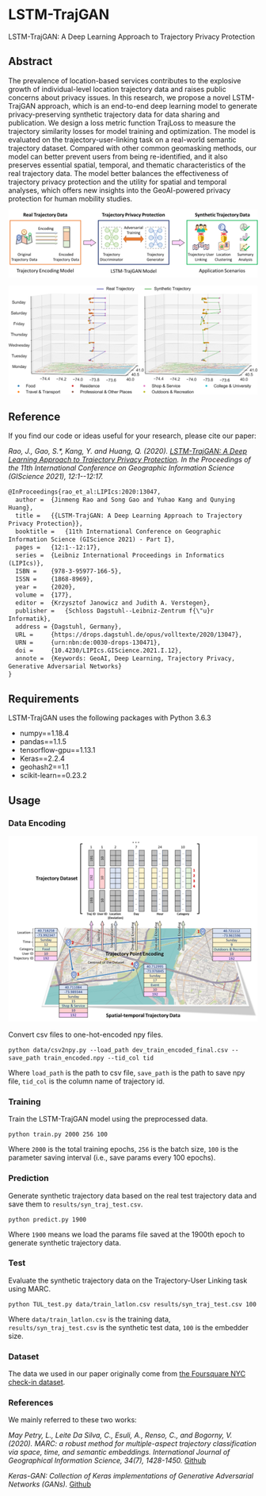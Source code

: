 # LSTM-TrajGAN

LSTM-TrajGAN: A Deep Learning Approach to Trajectory Privacy Protection

## Abstract
The prevalence of location-based services contributes to the explosive growth of individual-level location trajectory data and raises public concerns about privacy issues. In this research, we propose a novel LSTM-TrajGAN approach, which is an end-to-end deep learning model to generate privacy-preserving synthetic trajectory data for data sharing and publication. We design a loss metric function TrajLoss to measure the trajectory similarity losses for model training and optimization. The model is evaluated on the trajectory-user-linking task on a real-world semantic trajectory dataset. Compared with other common geomasking methods, our model can better prevent users from being re-identified, and it also preserves essential spatial, temporal, and thematic characteristics of the real trajectory data. The model better balances the effectiveness of trajectory privacy protection and the utility for spatial and temporal analyses, which offers new insights into the GeoAI-powered privacy protection for human mobility studies.

<p align="center">
    <img src="results/workflow.png" alt="workflow" >
</p>
<p align="center">
    <img src="results/trajectory_example.png" alt="trajectory_example" >
</p>

## Reference
If you find our code or ideas useful for your research, please cite our paper:

*Rao, J., Gao, S.\*, Kang, Y. and Huang, Q. (2020). [LSTM-TrajGAN: A Deep Learning Approach to Trajectory Privacy Protection](https://drops.dagstuhl.de/opus/volltexte/2020/13047/). In the Proceedings of the 11th International Conference on Geographic Information Science (GIScience 2021), 12:1--12:17.*

```
@InProceedings{rao_et_al:LIPIcs:2020:13047,
  author =	{Jinmeng Rao and Song Gao and Yuhao Kang and Qunying Huang},
  title =	{{LSTM-TrajGAN: A Deep Learning Approach to Trajectory Privacy Protection}},
  booktitle =	{11th International Conference on Geographic Information Science (GIScience 2021) - Part I},
  pages =	{12:1--12:17},
  series =	{Leibniz International Proceedings in Informatics (LIPIcs)},
  ISBN =	{978-3-95977-166-5},
  ISSN =	{1868-8969},
  year =	{2020},
  volume =	{177},
  editor =	{Krzysztof Janowicz and Judith A. Verstegen},
  publisher =	{Schloss Dagstuhl--Leibniz-Zentrum f{\"u}r Informatik},
  address =	{Dagstuhl, Germany},
  URL =		{https://drops.dagstuhl.de/opus/volltexte/2020/13047},
  URN =		{urn:nbn:de:0030-drops-130471},
  doi =		{10.4230/LIPIcs.GIScience.2021.I.12},
  annote =	{Keywords: GeoAI, Deep Learning, Trajectory Privacy, Generative Adversarial Networks}
}
```

## Requirements

LSTM-TrajGAN uses the following packages with Python 3.6.3

- numpy==1.18.4
- pandas==1.1.5
- tensorflow-gpu==1.13.1
- Keras==2.2.4
- geohash2==1.1
- scikit-learn==0.23.2

## Usage

### Data Encoding
<p align="center">
    <img src="results/Trajectory_Point_Encoding.png" alt="Trajectory_Point_Encoding" >
</p>

Convert csv files to one-hot-encoded npy files.

```
python data/csv2npy.py --load_path dev_train_encoded_final.csv --save_path train_encoded.npy --tid_col tid
```

Where `load_path` is the path to csv file, `save_path` is the path to save npy file, `tid_col` is the column name of trajectory id.

### Training

Train the LSTM-TrajGAN model using the preprocessed data.

```
python train.py 2000 256 100
```

Where `2000` is the total training epochs, `256` is the batch size, `100` is the parameter saving interval (i.e., save params every 100 epochs).

### Prediction

Generate synthetic trajectory data based on the real test trajectory data and save them to `results/syn_traj_test.csv`.

```
python predict.py 1900
```

Where `1900` means we load the params file saved at the 1900th epoch to generate synthetic trajectory data.

### Test

Evaluate the synthetic trajectory data on the Trajectory-User Linking task using MARC.

```
python TUL_test.py data/train_latlon.csv results/syn_traj_test.csv 100
```

Where `data/train_latlon.csv` is the training data, `results/syn_traj_test.csv` is the synthetic test data, `100` is the embedder size.

### Dataset

The data we used in our paper originally come from [the Foursquare NYC check-in dataset](https://sites.google.com/site/yangdingqi/home/foursquare-dataset).

### References

We mainly referred to these two works:

*May Petry, L., Leite Da Silva, C., Esuli, A., Renso, C., and Bogorny, V. (2020). MARC: a robust method for multiple-aspect trajectory classification via space, time, and semantic embeddings. International Journal of Geographical Information Science, 34(7), 1428-1450.* [Github](https://github.com/bigdata-ufsc/petry-2020-marc)

*Keras-GAN: Collection of Keras implementations of Generative Adversarial Networks (GANs).* [Github](https://github.com/eriklindernoren/Keras-GAN)
